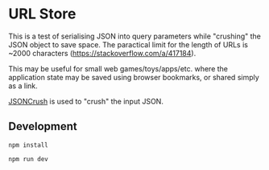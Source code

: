 
# URL Store

This is a test of serialising JSON into query parameters while "crushing" the JSON object to save space. The paractical limit for the length of URLs is ~2000 characters (https://stackoverflow.com/a/417184).

This may be useful for small web games/toys/apps/etc. where the application state may be saved using browser bookmarks, or shared simply as a link.

[JSONCrush](https://github.com/KilledByAPixel/JSONCrush) is used to "crush" the input JSON.

## Development

`npm install`

`npm run dev`
